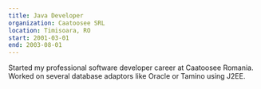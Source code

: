 ```yaml
---
title: Java Developer
organization: Caatoosee SRL
location: Timisoara, RO
start: 2001-03-01
end: 2003-08-01
---
```


Started my professional software developer career at Caatoosee Romania.
Worked on several database adaptors like Oracle or Tamino using J2EE. 